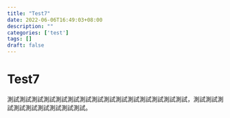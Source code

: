 ```yaml
---
title: "Test7"
date: 2022-06-06T16:49:03+08:00
description: ""
categories: ['test']
tags: []
draft: false
---
```

# Test7
測試測試測試測試測試測試測試測試測試測試測試測試測試測試測試，測試測試測試測試測試測試測試測試測試。

